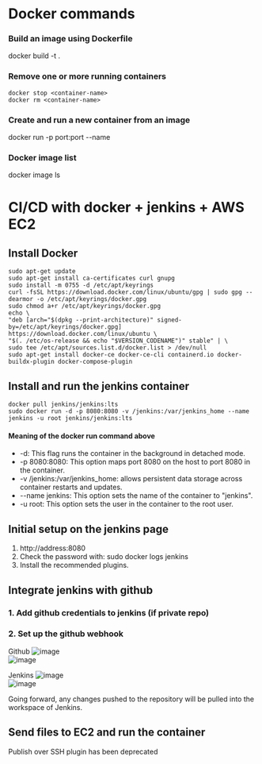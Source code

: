 # Docker commands
### Build an image using Dockerfile
docker build -t <image-name> .
### Remove one or more running containers
~~~
docker stop <container-name>
docker rm <container-name>
~~~
### Create and run a new container from an image
docker run -p port:port --name <container-name> <image-name>
### Docker image list
docker image ls

# CI/CD with docker + jenkins + AWS EC2  
## Install Docker
~~~
sudo apt-get update
sudo apt-get install ca-certificates curl gnupg
sudo install -m 0755 -d /etc/apt/keyrings
curl -fsSL https://download.docker.com/linux/ubuntu/gpg | sudo gpg --dearmor -o /etc/apt/keyrings/docker.gpg
sudo chmod a+r /etc/apt/keyrings/docker.gpg
echo \
"deb [arch="$(dpkg --print-architecture)" signed-by=/etc/apt/keyrings/docker.gpg] https://download.docker.com/linux/ubuntu \
"$(. /etc/os-release && echo "$VERSION_CODENAME")" stable" | \
sudo tee /etc/apt/sources.list.d/docker.list > /dev/null
sudo apt-get install docker-ce docker-ce-cli containerd.io docker-buildx-plugin docker-compose-plugin
~~~

## Install and run the jenkins container
~~~
docker pull jenkins/jenkins:lts
sudo docker run -d -p 8080:8080 -v /jenkins:/var/jenkins_home --name jenkins -u root jenkins/jenkins:lts
~~~
#### Meaning of the docker run command above
- -d: This flag runs the container in the background in detached mode.
- -p 8080:8080: This option maps port 8080 on the host to port 8080 in the container.
- -v /jenkins:/var/jenkins_home: allows persistent data storage across container restarts and updates.
- --name jenkins: This option sets the name of the container to "jenkins".
- -u root: This option sets the user in the container to the root user.

## Initial setup on the jenkins page
1. http://address:8080
2. Check the password with: sudo docker logs jenkins
3. Install the recommended plugins.

## Integrate jenkins with github
### 1. Add github credentials to jenkins (if private repo)
### 2. Set up the github webhook
Github
![image](https://user-images.githubusercontent.com/67142421/236819817-cc44373c-91cd-4267-9ced-274b5966f210.png)<br>
![image](https://user-images.githubusercontent.com/67142421/236820133-010056e3-91d1-4f25-bd56-817282f1c786.png)<br>

Jenkins
![image](https://user-images.githubusercontent.com/67142421/236828164-13e27554-890d-4d08-9a84-df47956e7f39.png)<br>
![image](https://user-images.githubusercontent.com/67142421/236828541-483c5b40-2caa-466e-86f2-d9a7648c8a2a.png)<br>

Going forward, any changes pushed to the repository will be pulled into the workspace of Jenkins.

## Send files to EC2 and run the container
Publish over SSH plugin has been deprecated

